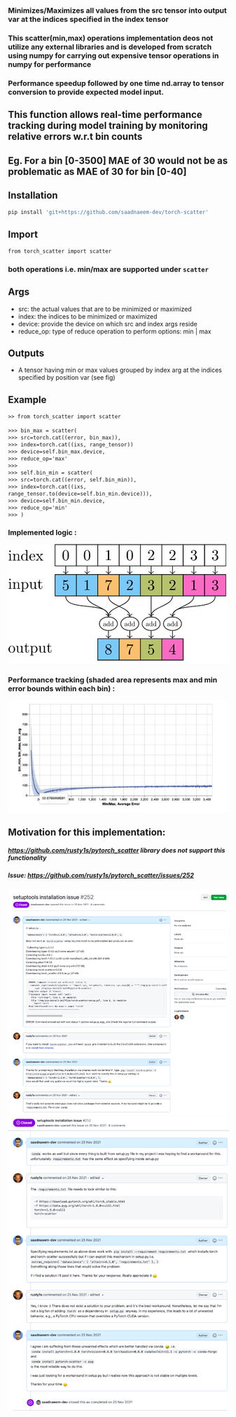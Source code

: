### Minimizes/Maximizes all values from the src tensor into output var at the indices specified in the index tensor 
### This scatter(min,max) operations implementation deos not utilize any external libraries and is developed from scratch using numpy for carrying out expensive tensor operations in numpy for performance
### Performance speedup followed by one time nd.array to tensor conversion to provide expected model input.
## This function allows real-time performance tracking during model training by monitoring relative errors w.r.t bin counts 
## Eg. For a bin [0-3500] MAE of 30 would not be as problematic as MAE of 30 for bin [0-40]  

## Installation
```bash
pip install 'git+https://github.com/saadnaeem-dev/torch-scatter'
```

## Import
```bash
from torch_scatter import scatter
```
### both operations i.e. min/max are supported under `scatter`  



## Args
- src: the actual values that are to be minimized or maximized
- index: the indices to be minimized or maximized
- device: provide the device on which src and index args reside
- reduce_op: type of reduce operation to perform options: min | max

## Outputs
- A tensor having min or max values grouped by index arg at the indices specified by position var (see fig)

## Example
```
>> from torch_scatter import scatter

>>> bin_max = scatter(
>>> src=torch.cat((error, bin_max)),
>>> index=torch.cat((ixs, range_tensor))
>>> device=self.bin_max.device,
>>> reduce_op='max'
>>> 
>>> self.bin_min = scatter(
>>> src=torch.cat((error, self.bin_min)),
>>> index=torch.cat((ixs, range_tensor.to(device=self.bin_min.device))),
>>> device=self.bin_min.device,
>>> reduce_op='min'
>>> )

```
### Implemented logic : 

![logicFlowDiagram](./plots/scatter_operation_(min,max).png "logicFlowDiagram")

### Performance tracking (shaded area represents max and min error bounds within each bin) : 

![performanceTracking](./plots/binned_min_&_max_count_wrt_discrete_ranges.png "performanceTracking")

## Motivation for this implementation:

##### https://github.com/rusty1s/pytorch_scatter library does not support this functionality
##### Issue: https://github.com/rusty1s/pytorch_scatter/issues/252

![bug-1](./plots/issue%20%23252-1.png "bug-1")
![bug-2](./plots/issue%20%23252-2.png "bug-2")
